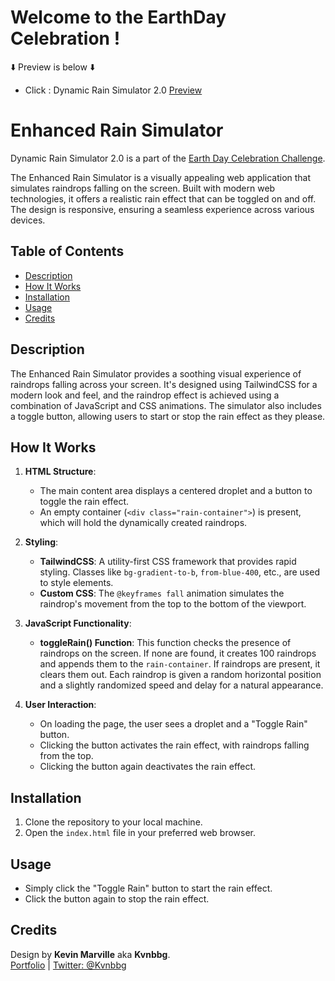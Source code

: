 # Welcome to the EarthDay Celebration !

⬇️ Preview is below ⬇️

- Click : Dynamic Rain Simulator 2.0 [Preview](https://kvnbbg.github.io/DynamicRainSimulator2.0/)

# Enhanced Rain Simulator

Dynamic Rain Simulator 2.0 is a part of the [Earth Day Celebration Challenge](https://github.com/Kvnbbg/EarthDayCelebration).

The Enhanced Rain Simulator is a visually appealing web application that simulates raindrops falling on the screen. Built with modern web technologies, it offers a realistic rain effect that can be toggled on and off. The design is responsive, ensuring a seamless experience across various devices.

## Table of Contents

- [Description](#description)
- [How It Works](#how-it-works)
- [Installation](#installation)
- [Usage](#usage)
- [Credits](#credits)

## Description

The Enhanced Rain Simulator provides a soothing visual experience of raindrops falling across your screen. It's designed using TailwindCSS for a modern look and feel, and the raindrop effect is achieved using a combination of JavaScript and CSS animations. The simulator also includes a toggle button, allowing users to start or stop the rain effect as they please.

## How It Works

1. **HTML Structure**:
   - The main content area displays a centered droplet and a button to toggle the rain effect.
   - An empty container (`<div class="rain-container">`) is present, which will hold the dynamically created raindrops.

2. **Styling**:
   - **TailwindCSS**: A utility-first CSS framework that provides rapid styling. Classes like `bg-gradient-to-b`, `from-blue-400`, etc., are used to style elements.
   - **Custom CSS**: The `@keyframes fall` animation simulates the raindrop's movement from the top to the bottom of the viewport.

3. **JavaScript Functionality**:
   - **toggleRain() Function**: This function checks the presence of raindrops on the screen. If none are found, it creates 100 raindrops and appends them to the `rain-container`. If raindrops are present, it clears them out. Each raindrop is given a random horizontal position and a slightly randomized speed and delay for a natural appearance.

4. **User Interaction**:
   - On loading the page, the user sees a droplet and a "Toggle Rain" button.
   - Clicking the button activates the rain effect, with raindrops falling from the top.
   - Clicking the button again deactivates the rain effect.

## Installation

1. Clone the repository to your local machine.
2. Open the `index.html` file in your preferred web browser.

## Usage

- Simply click the "Toggle Rain" button to start the rain effect.
- Click the button again to stop the rain effect.

## Credits

Design by **Kevin Marville** aka **Kvnbbg**.  
[Portfolio](https://kvnbbg.fr) | [Twitter: @Kvnbbg](https://twitter.com/Kvnbbg)
